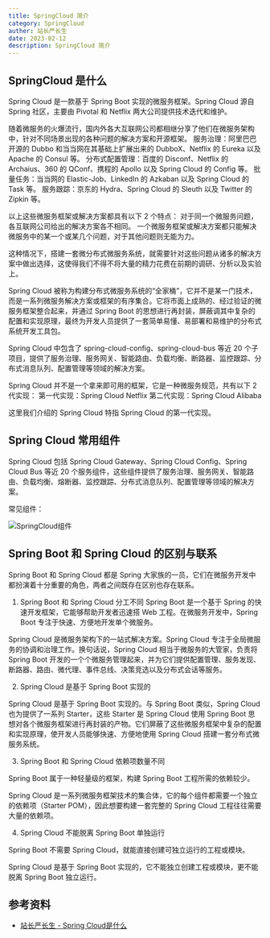 ```yaml
---
title: SpringCloud 简介
category: SpringCloud
auther: 站长严长生
date: 2023-02-12
description: SpringCloud 简介
---
```


## SpringCloud 是什么

Spring Cloud 是一款基于 Spring Boot 实现的微服务框架。Spring Cloud 源自 Spring 社区，主要由 Pivotal 和 Netflix 两大公司提供技术迭代和维护。

随着微服务的火爆流行，国内外各大互联网公司都相继分享了他们在微服务架构中，针对不同场景出现的各种问题的解决方案和开源框架。
服务治理：阿里巴巴开源的 Dubbo 和当当网在其基础上扩展出来的 DubboX、Netflix 的 Eureka 以及 Apache 的 Consul 等。
分布式配置管理：百度的 Disconf、Netflix 的 Archaius、360 的 QConf、携程的 Apollo 以及 Spring Cloud 的 Config 等。
批量任务：当当网的 Elastic-Job、LinkedIn 的 Azkaban 以及 Spring Cloud 的 Task 等。
服务跟踪：京东的 Hydra、Spring Cloud 的 Sleuth 以及 Twitter 的 Zipkin 等。

以上这些微服务框架或解决方案都具有以下 2 个特点：
对于同一个微服务问题，各互联网公司给出的解决方案各不相同。
一个微服务框架或解决方案都只能解决微服务中的某一个或某几个问题，对于其他问题则无能为力。

这种情况下，搭建一套微分布式微服务系统，就需要针对这些问题从诸多的解决方案中做出选择，这使得我们不得不将大量的精力花费在前期的调研、分析以及实验上。

Spring Cloud 被称为构建分布式微服务系统的“全家桶”，它并不是某一门技术，而是一系列微服务解决方案或框架的有序集合。它将市面上成熟的、经过验证的微服务框架整合起来，并通过 Spring Boot 的思想进行再封装，屏蔽调其中复杂的配置和实现原理，最终为开发人员提供了一套简单易懂、易部署和易维护的分布式系统开发工具包。

Spring Cloud 中包含了 spring-cloud-config、spring-cloud-bus 等近 20 个子项目，提供了服务治理、服务网关、智能路由、负载均衡、断路器、监控跟踪、分布式消息队列、配置管理等领域的解决方案。

Spring Cloud 并不是一个拿来即可用的框架，它是一种微服务规范，共有以下 2 代实现：
第一代实现：Spring Cloud Netflix 
第二代实现：Spring Cloud Alibaba 

这里我们介绍的 Spring Cloud 特指 Spring Cloud 的第一代实现。

## Spring Cloud 常用组件

Spring Cloud 包括 Spring Cloud Gateway、Spring Cloud Config、Spring Cloud Bus 等近 20 个服务组件，这些组件提供了服务治理、服务网关、智能路由、负载均衡、熔断器、监控跟踪、分布式消息队列、配置管理等领域的解决方案。

常见组件：

![SpringCloud组件](https://cdn.staticaly.com/gh/AlexChen68/images@master/blog/spring/springcloud_modules.png)

## Spring Boot 和 Spring Cloud 的区别与联系

Spring Boot 和 Spring Cloud 都是 Spring 大家族的一员，它们在微服务开发中都扮演着十分重要的角色，两者之间既存在区别也存在联系。

1. Spring Boot 和 Spring Cloud 分工不同
Spring Boot 是一个基于 Spring 的快速开发框架，它能够帮助开发者迅速搭 Web 工程。在微服务开发中，Spring Boot 专注于快速、方便地开发单个微服务。

Spring Cloud 是微服务架构下的一站式解决方案。Spring Cloud 专注于全局微服务的协调和治理工作。换句话说，Spring Cloud 相当于微服务的大管家，负责将 Spring Boot 开发的一个个微服务管理起来，并为它们提供配置管理、服务发现、断路器、路由、微代理、事件总线、决策竞选以及分布式会话等服务。

2. Spring Cloud 是基于 Spring Boot 实现的

Spring Cloud 是基于 Spring Boot 实现的。与 Spring Boot 类似，Spring Cloud 也为提供了一系列 Starter，这些 Starter 是 Spring Cloud 使用 Spring Boot 思想对各个微服务框架进行再封装的产物。它们屏蔽了这些微服务框架中复杂的配置和实现原理，使开发人员能够快速、方便地使用 Spring Cloud 搭建一套分布式微服务系统。

3. Spring Boot 和 Spring Cloud 依赖项数量不同

Spring Boot 属于一种轻量级的框架，构建 Spring Boot 工程所需的依赖较少。

Spring Cloud 是一系列微服务框架技术的集合体，它的每个组件都需要一个独立的依赖项（Starter POM），因此想要构建一套完整的 Spring  Cloud 工程往往需要大量的依赖项。

4. Spring Cloud 不能脱离 Spring Boot 单独运行

Spring Boot 不需要 Spring Cloud，就能直接创建可独立运行的工程或模块。

Spring Cloud 是基于 Spring Boot 实现的，它不能独立创建工程或模块，更不能脱离 Spring Boot 独立运行。

## 参考资料

- [站长严长生 - Spring Cloud是什么](http://c.biancheng.net/springcloud/what-is-cloud.html)